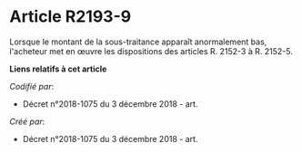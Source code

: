 # Article R2193-9

Lorsque le montant de la sous-traitance apparaît anormalement bas, l'acheteur met en œuvre les dispositions des articles R.
2152-3 à R. 2152-5.

**Liens relatifs à cet article**

_Codifié par_:

  - Décret n°2018-1075 du 3 décembre 2018 - art.

_Créé par_:

  - Décret n°2018-1075 du 3 décembre 2018 - art.
